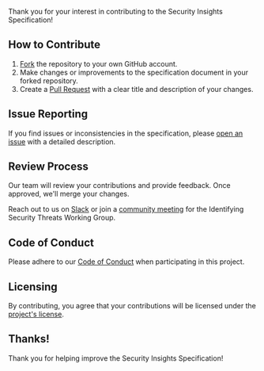 Thank you for your interest in contributing to the Security Insights Specification!

## How to Contribute

1. [Fork](https://docs.github.com/en/get-started/quickstart/fork-a-repo) the repository to your own GitHub account.
2. Make changes or improvements to the specification document in your forked repository.
3. Create a [Pull Request](https://docs.github.com/en/get-started/quickstart/opening-a-pull-request) with a clear title and description of your changes.

## Issue Reporting

If you find issues or inconsistencies in the specification, please [open an issue](https://docs.github.com/en/get-started/quickstart/opening-an-issue) with a detailed description.

## Review Process

Our team will review your contributions and provide feedback. Once approved, we'll merge your changes.

Reach out to us on [Slack](https://openssf.slack.com/messages/security_insights) or join a [community meeting](https://calendar.google.com/calendar?cid=czYzdm9lZmhwNWk5cGZsdGI1cTY3bmdwZXNAZ3JvdXAuY2FsZW5kYXIuZ29vZ2xlLmNvbQ) for the Identifying Security Threats Working Group.

## Code of Conduct

Please adhere to our [Code of Conduct](https://github.com/ossf/.github/CODE_OF_CONDUCT.md) when participating in this project.

## Licensing

By contributing, you agree that your contributions will be licensed under the [project's license](LICENSE.md).

## Thanks!

Thank you for helping improve the Security Insights Specification!

